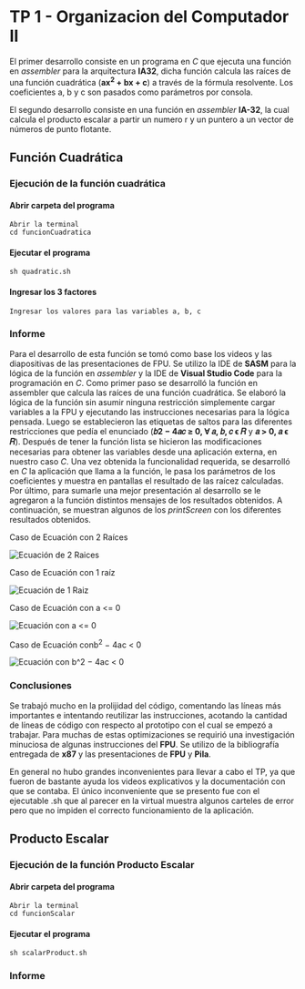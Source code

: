 # TP 1 - Organizacion del Computador II

El primer desarrollo consiste en un programa en *C* que ejecuta una función en *assembler* para la arquitectura **IA32**, dicha función calcula las raíces de una función
cuadrática (**ax<sup>2</sup> + bx + c**) a través de la fórmula resolvente. Los coeficientes a, b y c son pasados como parámetros por consola.

El segundo desarrollo consiste en una función en *assembler* **IA-32**, la cual calcula el producto escalar a partir un numero r y un puntero a un vector de números de punto flotante.

## Función Cuadrática

### Ejecución de la función cuadrática


#### Abrir carpeta del programa
```
Abrir la terminal
cd funcionCuadratica
```

#### Ejecutar el programa
```
sh quadratic.sh
```

#### Ingresar los 3 factores
```
Ingresar los valores para las variables a, b, c
```

### Informe

Para el desarrollo de esta función se tomó como base los videos y las diapositivas de las presentaciones de FPU. Se utilizo la IDE de **SASM** para la lógica de la función en *assembler* y la IDE de **Visual Studio Code** para la programación en *C*.
Como primer paso se desarrolló la función en assembler que calcula las raíces de una función cuadrática. Se elaboró la lógica de la función sin asumir ninguna restricción simplemente cargar variables a la FPU y ejecutando las instrucciones necesarias para la lógica pensada. Luego se establecieron las etiquetas de saltos para las diferentes restricciones que pedía el enunciado (**𝑏2 − 4𝑎𝑐 ≥ 0, ∀ 𝑎, 𝑏, 𝑐 ϵ 𝑅** y **𝑎 > 0, 𝑎 ϵ 𝑅**).
Después de tener la función lista se hicieron las modificaciones necesarias para obtener las variables desde una aplicación externa, en nuestro caso *C*.
Una vez obtenida la funcionalidad requerida, se desarrolló en *C* la aplicación que llama a la función, le pasa los parámetros de los coeficientes y muestra en pantallas el resultado de las raícez calculadas.
Por último, para sumarle una mejor presentación al desarrollo se le agregaron a la función distintos mensajes de los resultados obtenidos. A continuación, se muestran algunos de los *printScreen* con los diferentes resultados obtenidos.

Caso de Ecuación con 2 Raíces 

![Ecuación de 2 Raices](https://user-images.githubusercontent.com/9463666/137333277-1d624c78-5a77-4869-b400-1e22126118c7.png)

Caso de Ecuación con 1 raíz

![Ecuación de 1 Raiz](https://user-images.githubusercontent.com/9463666/137334473-32d27196-72fd-4f3c-b510-2d5f5386db6e.png)

Caso de Ecuación con a <= 0

![Ecuación con a <= 0](https://user-images.githubusercontent.com/9463666/137334690-6e735923-e6fb-4074-9baa-2bf867a123e4.png)

Caso de Ecuación conb<sup>2</sup> − 4ac < 0

![Ecuación con b^2 − 4ac < 0](https://user-images.githubusercontent.com/9463666/137335044-52327efa-617c-4c8c-a8bd-d946afe255b5.png)

### Conclusiones

Se trabajó mucho en la prolijidad del código, comentando las líneas más importantes e intentando reutilizar las instrucciones, acotando la cantidad de líneas de código con respecto al prototipo con el cual se empezó a trabajar. Para muchas de estas optimizaciones se requirió una investigación minuciosa de algunas instrucciones del **FPU**. Se utilizo de la bibliografía entregada de **x87** y las presentaciones de **FPU** y **Pila**.

En general no hubo grandes inconvenientes para llevar a cabo el TP, ya que fueron de bastante ayuda los videos explicativos y la documentación con que se contaba. El único inconveniente que se presento fue con el ejecutable .sh que al parecer en la virtual muestra algunos carteles de error pero que no impiden el correcto funcionamiento de la aplicación.


## Producto Escalar

### Ejecución de la función Producto Escalar


#### Abrir carpeta del programa
```
Abrir la terminal
cd funcionScalar
``` 

#### Ejecutar el programa
```
sh scalarProduct.sh
``` 

### Informe
